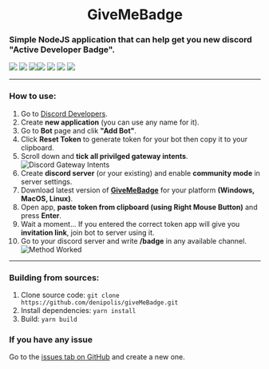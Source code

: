 <h1 align="center">GiveMeBadge</h1>

### Simple NodeJS application that can help get you new discord "Active Developer Badge".
![](https://img.shields.io/badge/Discord-5865F2?style=for-the-badge&logo=discord&logoColor=white) ![](https://img.shields.io/badge/Node.js-339933?style=for-the-badge&logo=nodedotjs&logoColor=white) ![](https://img.shields.io/badge/prettier-1A2C34?style=for-the-badge&logo=prettier&logoColor=F7BA3E )![](https://img.shields.io/badge/Yarn-2C8EBB?style=for-the-badge&logo=yarn&logoColor=white) ![](https://img.shields.io/badge/Linux-FCC624?style=for-the-badge&logo=linux&logoColor=black) ![](https://img.shields.io/badge/Windows-0078D6?style=for-the-badge&logo=windows&logoColor=white) ![](https://img.shields.io/badge/mac%20os-000000?style=for-the-badge&logo=apple&logoColor=white)

------------

### How to use:
1. Go to [Discord Developers](https://discord.com/developers/applications "Discord Developers").
2. Create **new application** (you can use any name for it).
3. Go to **Bot** page and clik **"Add Bot"**.
4. Click **Reset Token** to generate token for your bot then copy it to your clipboard.
5. Scroll down and **tick all privilged gateway intents**.
![Discord Gateway Intents](https://imgur.com/71MROqg.png "Discord Gateway Intents")
6. Create **discord server** (or your existing) and enable **community mode** in server settings.
7. Download latest version of [**GiveMeBadge**](https://github.com/denipolis/giveMeBadge/releases/ "**GiveMeBadge**") for your platform **(Windows, MacOS, Linux)**.
8. Open app, **paste token from clipboard (using Right Mouse Button)** and press **Enter**.
9. Wait a moment... If you entered the correct token app will give you **invitation link**, join bot to server using it.
10. Go to your discord server and write **/badge** in any available channel.
![Method Worked](https://imgur.com/ilti3Cq.png)

------------

### Building from sources:
1. Clone source code: `git clone https://github.com/denipolis/giveMeBadge.git`
2. Install dependencies: `yarn install`
3. Build: `yarn build`

### If you have any issue
Go to the [issues tab on GitHub](https://github.com/denipolis/giveMeBadge/issues "**issues tab on GitHub**") and create a new one. 
